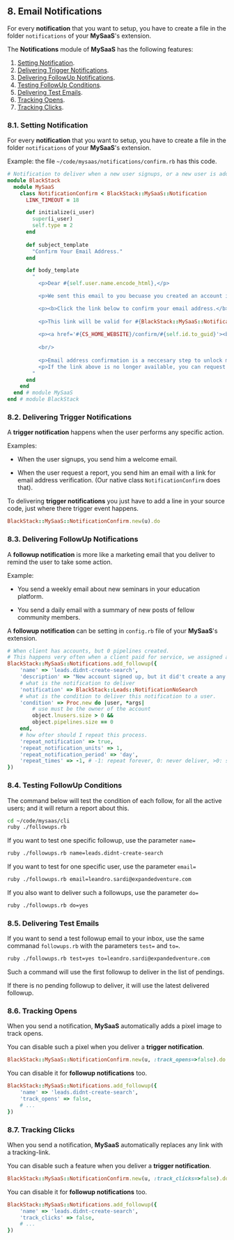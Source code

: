## 8. Email Notifications

For every **notification** that you want to setup, you have to create a file in the folder `notifications` of your **MySaaS**'s extension. 

The **Notifications** module of **MySaaS** has the following features:

1. [Setting Notification](#81-setting-notification).
2. [Delivering Trigger Notifications](#82-delivering-trigger-notifications).
3. [Delivering FollowUp Notifications](#83-delivering-followup-notifications).
4. [Testing FollowUp Conditions](#84-testing-followup-conditions).
5. [Delivering Test Emails](#85-delivering-test-emails).
6. [Tracking Opens](#86-tracking-opens).
7. [Tracking Clicks](#87-tracking-clicks).

### 8.1. Setting Notification

For every **notification** that you want to setup, you have to create a file in the folder `notifications` of your **MySaaS**'s extension. 

Example: the file `~/code/mysaas/notifications/confirm.rb` has this code.

```ruby
# Notification to deliver when a new user signups, or a new user is added to an exisitng account.
module BlackStack
  module MySaaS
    class NotificationConfirm < BlackStack::MySaaS::Notification 
      LINK_TIMEOUT = 18

      def initialize(i_user)
        super(i_user)
        self.type = 2
      end
      
      def subject_template
        "Confirm Your Email Address."
      end

      def body_template
        " 
          <p>Dear #{self.user.name.encode_html},</p>

          <p>We sent this email to you becuase you created an account in <a href='#{CS_HOME_WEBSITE}'><b>#{APP_NAME}</b></a>.</p>

          <p><b>Click the link below to confirm your email address.</b></p>
          
          <p>This link will be valid for #{BlackStack::MySaaS::NotificationConfirm::LINK_TIMEOUT.to_s} minutes.</p>
          
          <p><a href='#{CS_HOME_WEBSITE}/confirm/#{self.id.to_guid}'><b>Click here and confirm your email address</b></a>.</p>
          
          <br/>
          
          <p>Email address confirmation is a neccesary step to unlock most of the #{APP_NAME} features.</p>
          <p>If the link above is no longer available, you can request a new confirmation link <a href='#{CS_HOME_WEBSITE}/settings/users'><b>here</b></a>.</p>
        "
      end
    end
  end # module MySaaS
end # module BlackStack
```

### 8.2. Delivering Trigger Notifications

A **trigger notification** happens when the user performs any specific action.

Examples:

- When the user signups, you send him a welcome email.

- When the user request a report, you send him an email with a link for email address verification.
(Our native class `NotificationConfirm` does that).

To delivering **trigger notifications** you just have to add a line in your source code, just where there trigger event happens.

```ruby
BlackStack::MySaaS::NotificationConfirm.new(u).do
```

### 8.3. Delivering FollowUp Notifications

A **followup notification** is more like a marketing email that you deliver to remind the user to take some action.

Example:

- You send a weekly email about new seminars in your education platform.

- You send a daily email with a summary of new posts of fellow community members.

A **followup notification** can be setting in `config.rb` file of your **MySaaS**'s extension.

```ruby
# When client has accounts, but 0 pipelines created.
# This happens very often when a client paid for service, we assigned accounts, but the client didn't submit his requirement.
BlackStack::MySaaS::Notifications.add_followup({
    'name' => 'leads.didnt-create-search',
    'description' => "New account signed up, but it did't create a any search yet.",
    # what is the notification to deliver
    'notification' => BlackStack::Leads::NotificationNoSearch
    # what is the condition to deliver this notification to a user.
    'condition' => Proc.new do |user, *args|
        # use must be the owner of the account
        object.lnusers.size > 0 &&
        object.pipelines.size == 0 
    end,
    # how ofter should I repeat this process.
    'repeat_notification' => true, 
    'repeat_notification_units' => 1,
    'repeat_notification_period' => 'day', 
    'repeat_times' => -1, # -1: repeat forever, 0: never deliver, >0: stop after # notifications.  
})
```

### 8.4. Testing FollowUp Conditions

The command below will test the condition of each follow, for all the active users; and it will return a report about this. 

```bash
cd ~/code/mysaas/cli
ruby ./followups.rb
```

If you want to test one specific followup, use the parameter `name=`

```bash
ruby ./followups.rb name=leads.didnt-create-search
```

If you want to test for one specific user, use the parameter `email=`

```bash
ruby ./followups.rb email=leandro.sardi@expandedventure.com
```

If you also want to deliver such a followups, use the parameter `do=`

```bash
ruby ./followups.rb do=yes
```

### 8.5. Delivering Test Emails

If you want to send a test followup email to your inbox, use the same commanad `followups.rb` with the parameters `test=` and `to=`.

```bash
ruby ./followups.rb test=yes to=leandro.sardi@expandedventure.com
```

Such a command will use the first followup to deliver in the list of pendings.

If there is no pending followup to deliver, it will use the latest delivered followup.

### 8.6. Tracking Opens

When you send a notification, **MySaaS** automatically adds a pixel image to track opens.

You can disable such a pixel when you deliver a **trigger notification**.

```ruby
BlackStack::MySaaS::NotificationConfirm.new(u, :track_opens=>false).do
```

You can disable it for **followup notifications** too.

```ruby
BlackStack::MySaaS::Notifications.add_followup({
    'name' => 'leads.didnt-create-search',
    'track_opens' => false,
    # ...
})
```

### 8.7. Tracking Clicks

When you send a notification, **MySaaS** automatically replaces any link with a tracking-link.

You can disable such a feature when you deliver a **trigger notification**.

```ruby
BlackStack::MySaaS::NotificationConfirm.new(u, :track_clicks=>false).do
```

You can disable it for **followup notifications** too.

```ruby
BlackStack::MySaaS::Notifications.add_followup({
    'name' => 'leads.didnt-create-search',
    'track_clicks' => false,
    # ...
})
```